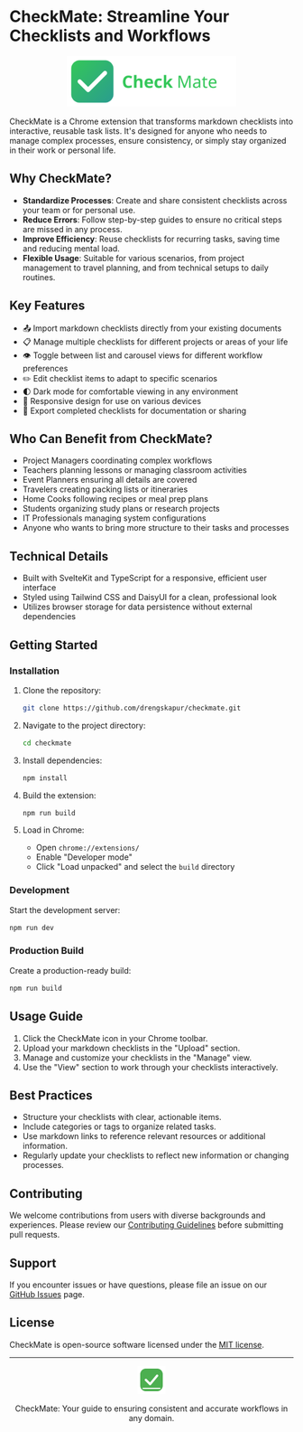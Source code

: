 # CheckMate: Streamline Your Checklists and Workflows

<p align="center">
  <img src="static/images/logo-primary.svg" alt="CheckMate Logo" width="300">
</p>

CheckMate is a Chrome extension that transforms markdown checklists into interactive, reusable task lists. It's designed for anyone who needs to manage complex processes, ensure consistency, or simply stay organized in their work or personal life.

## Why CheckMate?

- **Standardize Processes**: Create and share consistent checklists across your team or for personal use.
- **Reduce Errors**: Follow step-by-step guides to ensure no critical steps are missed in any process.
- **Improve Efficiency**: Reuse checklists for recurring tasks, saving time and reducing mental load.
- **Flexible Usage**: Suitable for various scenarios, from project management to travel planning, and from technical setups to daily routines.

## Key Features

- 📤 Import markdown checklists directly from your existing documents
- 📋 Manage multiple checklists for different projects or areas of your life
- 👁️ Toggle between list and carousel views for different workflow preferences
- ✏️ Edit checklist items to adapt to specific scenarios
- 🌓 Dark mode for comfortable viewing in any environment
- 📱 Responsive design for use on various devices
- 🔄 Export completed checklists for documentation or sharing

## Who Can Benefit from CheckMate?

- Project Managers coordinating complex workflows
- Teachers planning lessons or managing classroom activities
- Event Planners ensuring all details are covered
- Travelers creating packing lists or itineraries
- Home Cooks following recipes or meal prep plans
- Students organizing study plans or research projects
- IT Professionals managing system configurations
- Anyone who wants to bring more structure to their tasks and processes

## Technical Details

- Built with SvelteKit and TypeScript for a responsive, efficient user interface
- Styled using Tailwind CSS and DaisyUI for a clean, professional look
- Utilizes browser storage for data persistence without external dependencies

## Getting Started

### Installation

1. Clone the repository:

   ```bash
   git clone https://github.com/drengskapur/checkmate.git
   ```

1. Navigate to the project directory:

   ```bash
   cd checkmate
   ```

1. Install dependencies:

   ```bash
   npm install
   ```

1. Build the extension:

   ```bash
   npm run build
   ```

1. Load in Chrome:
   - Open `chrome://extensions/`
   - Enable "Developer mode"
   - Click "Load unpacked" and select the `build` directory

### Development

Start the development server:

```bash
npm run dev
```

### Production Build

Create a production-ready build:

```bash
npm run build
```

## Usage Guide

1. Click the CheckMate icon in your Chrome toolbar.
2. Upload your markdown checklists in the "Upload" section.
3. Manage and customize your checklists in the "Manage" view.
4. Use the "View" section to work through your checklists interactively.

## Best Practices

- Structure your checklists with clear, actionable items.
- Include categories or tags to organize related tasks.
- Use markdown links to reference relevant resources or additional information.
- Regularly update your checklists to reflect new information or changing processes.

## Contributing

We welcome contributions from users with diverse backgrounds and experiences. Please review our [Contributing Guidelines](CONTRIBUTING.md) before submitting pull requests.

## Support

If you encounter issues or have questions, please file an issue on our [GitHub Issues](https://github.com/drengskapur/checkmate/issues) page.

## License

CheckMate is open-source software licensed under the [MIT license](LICENSE).

---
<p align="center">
  <img src="static/images/logo-icon.svg" alt="CheckMate Icon" width="50">
</p>
<p align="center">
  CheckMate: Your guide to ensuring consistent and accurate workflows in any domain.
</p>
